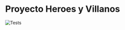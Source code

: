 # Proyecto Heroes y Villanos

![Tests](https://github.com/AmadorProf/ProyectoHV/actions/workflows/test-java.yml/badge.svg)
